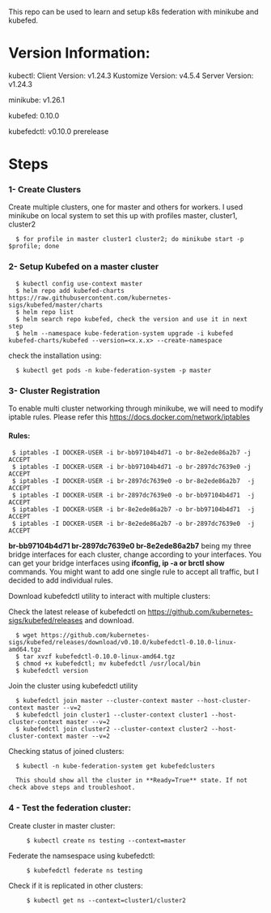 This repo can be used to learn and setup k8s federation with minikube and kubefed.

# Version Information:

kubectl:
   Client Version: v1.24.3
   Kustomize Version: v4.5.4
   Server Version: v1.24.3

minikube: v1.26.1

kubefed: 0.10.0

kubefedctl: v0.10.0 prerelease

# Steps

  ### 1- Create Clusters

Create multiple clusters, one for master and others for workers. I used minikube on local system to set this up with profiles master, cluster1, cluster2

      $ for profile in master cluster1 cluster2; do minikube start -p $profile; done

  ### 2- Setup Kubefed on a master cluster 

      $ kubectl config use-context master
      $ helm repo add kubefed-charts https://raw.githubusercontent.com/kubernetes-sigs/kubefed/master/charts
      $ helm repo list
      $ helm search repo kubefed, check the version and use it in next step
      $ helm --namespace kube-federation-system upgrade -i kubefed kubefed-charts/kubefed --version=<x.x.x> --create-namespace

check the installation using: 

      $ kubectl get pods -n kube-federation-system -p master

  ### 3- Cluster Registration

   To enable multi cluster networking through minikube, we will need to modify iptable rules. Please refer this https://docs.docker.com/network/iptables

   #### Rules:

     $ iptables -I DOCKER-USER -i br-bb97104b4d71 -o br-8e2ede86a2b7 -j ACCEPT
     $ iptables -I DOCKER-USER -i br-bb97104b4d71 -o br-2897dc7639e0 -j ACCEPT
     $ iptables -I DOCKER-USER -i br-2897dc7639e0 -o br-8e2ede86a2b7  -j ACCEPT
     $ iptables -I DOCKER-USER -i br-2897dc7639e0 -o br-bb97104b4d71  -j ACCEPT
     $ iptables -I DOCKER-USER -i br-8e2ede86a2b7 -o br-bb97104b4d71  -j ACCEPT
     $ iptables -I DOCKER-USER -i br-8e2ede86a2b7 -o br-2897dc7639e0  -j ACCEPT

  **br-bb97104b4d71 br-2897dc7639e0 br-8e2ede86a2b7** being my three bridge interfaces for each cluster, change according to your interfaces. You can get your bridge interfaces using **ifconfig, ip -a or brctl show** commands. You might want to add one single rule to accept all traffic, but I decided to add individual rules. 

   Download kubefedctl utility to interact with multiple clusters:

   Check the latest release of kubefedctl on https://github.com/kubernetes-sigs/kubefed/releases and download.

      $ wget https://github.com/kubernetes-sigs/kubefed/releases/download/v0.10.0/kubefedctl-0.10.0-linux-amd64.tgz
      $ tar xvzf kubefedctl-0.10.0-linux-amd64.tgz
      $ chmod +x kubefedctl; mv kubefedctl /usr/local/bin
      $ kubefedctl version

   Join the cluster using kubefedctl utility

      $ kubefedctl join master --cluster-context master --host-cluster-context master --v=2
      $ kubefedctl join cluster1 --cluster-context cluster1 --host-cluster-context master --v=2
      $ kubefedctl join cluster2 --cluster-context cluster2 --host-cluster-context master --v=2

   Checking status of joined clusters:

      $ kubectl -n kube-federation-system get kubefedclusters

      This should show all the cluster in **Ready=True** state. If not check above steps and troubleshoot.

  ### 4 - Test the federation cluster:

   Create cluster in master cluster:  

         $ kubectl create ns testing --context=master

   Federate the namsespace using kubefedctl: 

         $ kubefedctl federate ns testing

   Check if it is replicated in other clusters:  

         $ kubectl get ns --context=cluster1/cluster2

